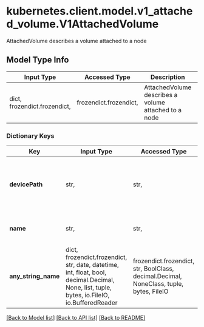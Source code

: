# kubernetes.client.model.v1_attached_volume.V1AttachedVolume

AttachedVolume describes a volume attached to a node

## Model Type Info
Input Type | Accessed Type | Description | Notes
------------ | ------------- | ------------- | -------------
dict, frozendict.frozendict,  | frozendict.frozendict,  | AttachedVolume describes a volume attached to a node | 

### Dictionary Keys
Key | Input Type | Accessed Type | Description | Notes
------------ | ------------- | ------------- | ------------- | -------------
**devicePath** | str,  | str,  | DevicePath represents the device path where the volume should be available | 
**name** | str,  | str,  | Name of the attached volume | 
**any_string_name** | dict, frozendict.frozendict, str, date, datetime, int, float, bool, decimal.Decimal, None, list, tuple, bytes, io.FileIO, io.BufferedReader | frozendict.frozendict, str, BoolClass, decimal.Decimal, NoneClass, tuple, bytes, FileIO | any string name can be used but the value must be the correct type | [optional]

[[Back to Model list]](../../README.md#documentation-for-models) [[Back to API list]](../../README.md#documentation-for-api-endpoints) [[Back to README]](../../README.md)

